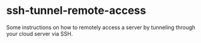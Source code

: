# ssh-tunnel-remote-access
Some instructions on how to remotely access a server by tunneling through your cloud server via SSH.
